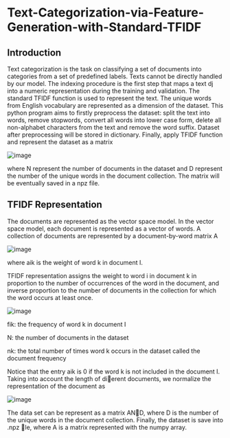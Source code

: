 # Text-Categorization-via-Feature-Generation-with-Standard-TFIDF

## Introduction

Text categorization is the task on classifying a set of documents into categories from a set of predefined labels. Texts cannot be directly handled by our model. The indexing procedure is the first step that maps a text dj into a numeric representation during the training and validation. The standard TFIDF function is used to represent the text. The unique words from English vocabulary are represented as a dimension of the dataset. This python program aims to firstly preprocess the dataset: split the text into words, remove stopwords, convert all words into lower case form, delete all non-alphabet characters from the text and remove the word suffix. Dataset after preprocessing will be stored in dictionary. Finally, apply TFIDF function and represent the dataset as a matrix

![image](https://github.com/ANewGitHuber/Text-Categorization-via-Feature-Generation-with-Standard-TFIDF/assets/88078123/267be0d3-848c-44a3-bcfe-df2e3cbe2646)

where N represent the number of documents in the dataset and D represent the number of the unique words in the document collection. The matrix will be eventually saved in a npz file.

## TFIDF Representation

The documents are represented as the vector space model. In the vector space model, each document is represented as a vector of words. A collection of documents are represented by a document-by-word matrix A

![image](https://github.com/ANewGitHuber/Text-Categorization-via-Feature-Generation-with-Standard-TFIDF/assets/88078123/6968e482-dfed-458a-8a2c-0213e0271912)

where aik is the weight of word k in document I.

TFIDF representation assigns the weight to word i in document k in proportion to the number of occurrences of the word in the document, and inverse proportion to the number of documents in the collection for which the word occurs at least once.

![image](https://github.com/ANewGitHuber/Text-Categorization-via-Feature-Generation-with-Standard-TFIDF/assets/88078123/2f5090b6-5153-4a4e-bbb2-4a0e04ee8421)

fik: the frequency of word k in document I

N: the number of documents in the dataset

nk: the total number of times word k occurs in the dataset called the document frequency

Notice that the entry aik is 0 if the word k is not included in the document I. Taking into account the length of dierent documents, we normalize the representation of the document as

![image](https://github.com/ANewGitHuber/Text-Categorization-via-Feature-Generation-with-Standard-TFIDF/assets/88078123/4ecbf6f3-b7c7-49e0-aaec-065b82947e84)

The data set can be represent as a matrix AND, where D is the number of the unique words in the document collection. Finally, the dataset is save into .npz le, where A is a matrix represented with the numpy array.
